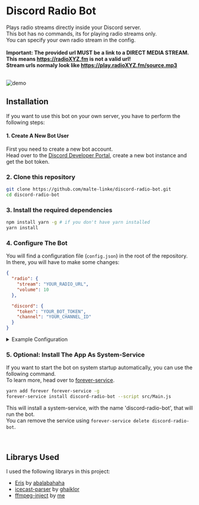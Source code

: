 # Discord Radio Bot

Plays radio streams directly inside your Discord server.<br />
This bot has no commands, its for playing radio streams only.<br />
You can specify your own radio stream in the config.<br>
<br>
<b>
  Important: The provided url MUST be a link to a DIRECT MEDIA STREAM. This means https://radioXYZ.fm is not a valid url!<br>
  Stream urls normaly look like https://play.radioXYZ.fm/source.mp3
</b>

<br />

<img src="https://i.imgur.com/lzF9Fr0.png" alt="demo">

<br />

## Installation

If you want to use this bot on your own server, you have to perform the following steps:

#### 1. Create A New Bot User

First you need to create a new bot account. <br />
Head over to the <a href="//discord.com/developers">Discord Developer Portal</a>, create a new bot instance and get the bot token.

### 2. Clone this repository
```bash
git clone https://github.com/malte-linke/discord-radio-bot.git
cd discord-radio-bot
```

### 3. Install the required dependencies
```bash
npm install yarn -g # if you don't have yarn installed
yarn install
```

### 4. Configure The Bot

You will find a configuration file (``config.json``) in the root of the repository.<br />
In there, you will have to make some changes:

```json
{
  "radio": {
    "stream": "YOUR_RADIO_URL",
    "volume": 10
  },

  "discord": {
    "token": "YOUR_BOT_TOKEN",
    "channel": "YOUR_CHANNEL_ID"
  }
}
```

<details>
  <summary>Example Configuration</summary>

  ```json
  {
    "radio": {
      "stream": "https://play.radioXYZ.fm/source.mp3",
      "volume": 10
    },
    "discord": {
      "token": "NjY2MTI0MTU5NTI0Mjc0MjEx.XhvmoQ.aAeFrhScOeeAyk5j9atkZtxTG0I",
      "channel": "370198377088155648"
    }
  }
  ```
</details>

### 5. Optional: Install The App As System-Service

If you want to start the bot on system startup automatically, you can use the following command.<br />
To learn more, head over to <a href="//github.com/zapty/forever-service">forever-service</a>.

```bash
yarn add forever forever-service -g
forever-service install discord-radio-bot --script src/Main.js
```

This will install a system-service, with the name 'discord-radio-bot', that will run the bot.<br />
You can remove the service using ``forever-service delete discord-radio-bot``.

<br />

## Librarys Used

I used the following librarys in this project:

- <a href="//github.com/abalabahaha/eris">Eris</a> by <a href="//github.com/abalabahaha">abalabahaha</a>
- <a href="//github.com/ghaiklor/icecast-parser">icecast-parser</a> by <a href="//github.com/ghaiklor">ghaiklor</a>
- <a href="//github.com/malte-linke/ffmpeg-inject">ffmpeg-inject</a> by <a href="//github.com/malte-link">me</a>


